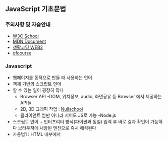 ## JavaScript 기초문법

### 주의사항 및 자습안내
- [W3C School](https://www.w3schools.com/)
- [MDN Document](https://developer.mozilla.org/ko/docs/Web/JavaScript)
- [생활코딩 WEB2](https://opentutorials.org/course/3085)
- [ofcourse](https://ofcourse.kr)

### Javascript
 - 웹페이지를 동적으로 만들 때 사용하는 언어
 - 객체 기반의 스크립트 언어
 - 할 수 있는 일이 굉장히 많다
   * Browser API -DOM, 위치정보, audio, 화면공유 등 Browser 에서 제공하는 API들
   * 2D, 3D 그래픽 작업 :  [Nullschool](https://earth.nullschool.net/)
   * 클라이언트 뿐만 아니라 서버도 JS로 가능 -Node.js
 - 스크립트 언어 + 인터프리터 방식(파이썬과 동일)
    입력 후 바로 결과 확인이 가능하다
    브라우저에 내장된 엔진으로 즉시 해석된다
 - 사용법1 : HTML 내부에서 <script> 태그 내에 사용
 - 사용법2 : .js파일로 만들고, <script src="파일경로">를 사용해서 불러오기


### JavaScript 사용법
1. html:5 >  HTML 문서 불러오기
```html
<!DOCTYPE html>
<html lang="en">
<head>
 <meta charset="UTF-8">
 <meta name="viewport" content="width=device-width, initial-scale=1.0">
 <title>Document</title>
</head>
<body>
</body>
</html>
```
```html
<!DOCTYPE html>
<html lang="en">
<head>
 <meta charset="UTF-8">
 <meta name="viewport" content="width=device-width, initial-scale=1.0">
 <title>Document</title>
</head>
<body>
 <!-- 1) script 태그 안에 작성하기 -->
 <script>
   console.log("Hello world");
   alert("Hello world\nScript 태그 안에 작성됐습니다!");
 </script>
 ```
 2. JS 파일을 외부에서 불러오기
 
```html
<script src="1-2 JS불러오기.js"></script>
</body>
</html>
```
- javascript 외부에서 불러오기
```javascript
setTimeout(function(){
  alret("2초 뒤에 실행됩니다. \n외부에 쓰여진 JS파일에서 호출됐습니다.")
}, 2000);
```
 
### JS 변수
- 사용가능한 데이터 타입 : Boolean(T/F), Null(없음 표시), Undefined(없음 표시), Number(숫자), String(문자열), Symbol, Object
- var : 권장하지 않는 변수 선언 방식
  * Hosting
  * Function scope 변수 (타 언어와 다른 점)
  * 중복 선언 가능
  * 예측하기 어려운 코드를 만들 수 있다
- let : block scope 변수(타 언어와 비슷하게 동작)
- const : 변하지 않는 데이터를 저장(ex, 파이, 객체)

### 변수- 데이터 타입
* chrom F12 console이용
* 변수 선언해보기
```javascript

let booleanVal = true
let numberVal = 0
let nullVal =null
let undefinedVal = undefined
let stringVal = ''
let person = { 
    name : "gildong",
    phoneNumber:"123-456",
    email: " gildong@likelion.org",
    }
```
>> typeof()로 확인 할 수 있다

    선언 결과 살펴보기
    booleanVal
    // true
    typeof(booleanVal)
    // "boolean"
    typeod(numberVal)
    // "number"
    typeof(nullVal)
    // "object"
    typeof(undefined)
    // "undefined"
    null * 2
    // 0
    undefined * 2
    // NaN(Not a Number)
    typeof(stringVal)
    // "string"
    typeof(person)
    // "object"
    null과 undefiend > 없음> 결과는 상이

* 반복문
 - for 문
 ```javascript
 for (let i = 0; i < 10; i++) {
  console.log(i)
}
// 0부터 9까지 세로출력

for of 문(iterale)
const oddNums = [1, 3, 5, 7, 9, 11];
for(const i of oddNums){
  console.log(i);
}
// 리스트 값들을 순서대로 세로 출력
```
- while 문
```javascript
let i = 0; 
// i 값 선언
while (i < 10> {
  console.log(i);
  i++;
  // 0부터 9까지 세로출력
})
```

* 조건문
 - promt를 사용한 Input
 ```javascript
let score = prompt("점수를 입력하세요. 1", 0);
if(score >= 90) {
    console.log("A+");
} else if (score >= 80){
    colsole.log("B+");
} else {
  console.log("C+");
}
// 중첩 if 해석
scoer = prompt("점수를 입력하세요. 2", 0);
if (score >= 90) {
    console.log("A+");
} else {
    // 아래와 같이 실행할 문장이 한 문장일 경우 중괄호 생략가능
    if (score >= 80)
      colsole.log("B+");
   else 
      console.log("C+");
}
// 점수별 스코어 출력
```
* DOM 다루기
- DOM: Dicument Object Model
- 웹페이지 접근하게 해주는 일종의 인터페이스 Javascript와는 별개
- Javascript에 DOM을 조작할 수 있는 API가 존재

* Node 선택하기
```javascript
// ID로 DOM 객체선택
let idObj = document.getElementById("name");
// Class로 DOM 객체선택
let classIbj = document.getElementsByClassName("");
// CSS 선택자로 DOM 객체선택
let selectorObj = document.querySelector("#main");
```
- 속성 변경하기
```javascript
// 사용할 수 있는 속성들
// style, innerText, innerHtml
selectorObj.style = "color:yellow";
selectorObj.innerText = "헬로";
selectorObj.innerHTML = '<a href="https://www.naver.com>네이버로 가기</a>';
// a Tag의 herf 속성같은 각종 태그들의 속성들
aTag.href = "https://www.naver.com";
```
- 함수(기본형태)
```javascript
// 새로운 노드를 추가해주는 함수
funtion ver1_appendNewNode(target, tag="p", text="기본값") {
  let newTag = document.createElement(tag);
  newTag.innerText = ext;

  target.appendChild(newTag);
}

appendNewNode(target);
appendNewNode(target, "a");
appendNewNode(target, "a", "A태그!");
```
- 익명함수
```javascript
let ver2_appendNewNode = function(target, tag="p", text="기본값") {
  let newTag = document.createElement(tag);
  newTag.innerText = text;

  target.appendChild(newTag);
}
```
- 화살표함수
```javascript
let ver3_appendNewNode = (target, tag="p", text="기본값") => {
  let newTag = document.creteElement(tag);
  newTag.innerText = text;

  target.appendChild(newTag);
}```
